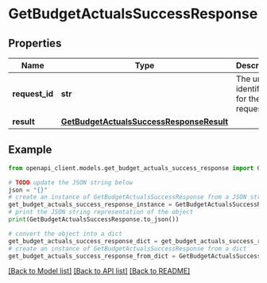 # GetBudgetActualsSuccessResponse


## Properties

Name | Type | Description | Notes
------------ | ------------- | ------------- | -------------
**request_id** | **str** | The unique identifier for the request. | 
**result** | [**GetBudgetActualsSuccessResponseResult**](GetBudgetActualsSuccessResponseResult.md) |  | 

## Example

```python
from openapi_client.models.get_budget_actuals_success_response import GetBudgetActualsSuccessResponse

# TODO update the JSON string below
json = "{}"
# create an instance of GetBudgetActualsSuccessResponse from a JSON string
get_budget_actuals_success_response_instance = GetBudgetActualsSuccessResponse.from_json(json)
# print the JSON string representation of the object
print(GetBudgetActualsSuccessResponse.to_json())

# convert the object into a dict
get_budget_actuals_success_response_dict = get_budget_actuals_success_response_instance.to_dict()
# create an instance of GetBudgetActualsSuccessResponse from a dict
get_budget_actuals_success_response_from_dict = GetBudgetActualsSuccessResponse.from_dict(get_budget_actuals_success_response_dict)
```
[[Back to Model list]](../README.md#documentation-for-models) [[Back to API list]](../README.md#documentation-for-api-endpoints) [[Back to README]](../README.md)


